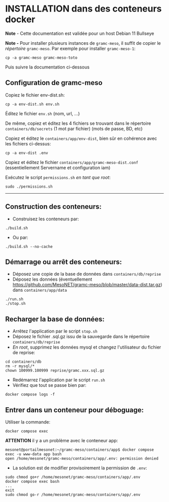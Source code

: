 
# INSTALLATION dans des conteneurs docker

**Note** - Cette documentation est validée pour un host Debian 11 Bullseye

**Note -** Pour installer plusieurs instances de `gramc-meso`, il suffit de copier le *répertoire* `gramc-meso`. Par exemple pour installer `gramc-meso-1`:

```
cp -a gramc-meso gramc-meso-toto
```

Puis suivre la documentation ci-dessous

Configuration de gramc-meso
-----
Copiez le fichier env-dist.sh:

```
cp -a env-dist.sh env.sh
```

Éditez le fichier `env.sh` (nom, url, ...)

De même, copiez et éditez les 4 fichiers se trouvant dans le répertoire `containers/db/secrets` (1 mot par fichier) (mots de passe, BD, etc)

Copiez et éditez le `containers/app/env-dist`, bien sûr en cohérence avec les fichiers ci-dessus:

```
cp -a env-dist .env
```

Copiez et éditez le fichier `containers/app/gramc-meso-dist.conf` (essentiellement Servername et configuration iam)

Exécutez le script `permissions.sh` *en tant que root*:

```
sudo ./permissions.sh
```



-----

Construction des conteneurs:
-----

- Construisez les conteneurs par:

```
./build.sh
```
- Ou par:
```
./build.sh --no-cache
```

Démarrage ou arrêt des conteneurs:
-----

- Déposez une copie de la base de données dans `containers/db/reprise`
- Déposez les données (éventuellement https://github.com/MesoNET/gramc-meso/blob/master/data-dist.tar.gz) dans `containers/app/data`

```
./run.sh
./stop.sh
```

Recharger la base de données:
-----

- Arrêtez l'application par le script `stop.sh`
- Déposez le fichier .sql.gz issu de la sauvegarde dans le répertoire `containers/db/reprise`
- *En root*, supprimez les données mysql et changez l'utilisateur du fichier de reprise:
```
cd containers/db
rm -r mysql/*
chown 100999.100999 reprise/gramc.xxx.sql.gz
```
- Redémarrez l'application par le script `run.sh`
- Vérifiez que tout se passe bien par:
```
docker compose logs -f
```

Entrer dans un conteneur pour déboguage:
-----

Utiliser la commande:

```
docker compose exec
```

**ATTENTION** il y a un problème avec le conteneur app:

```
mesonet@portailmesonet:~/gramc-meso/containers/app$ docker compose exec -u www-data app bash
open /home/mesonet/gramc-meso/containers/app/.env: permission denied
```
- La solution est de modifier provisoirement la permission de `.env`:
```
sudo chmod go+r /home/mesonet/gramc-meso/containers/app/.env
docker compose exec bash
...
exit
sudo chmod go-r /home/mesonet/gramc-meso/containers/app/.env
```

